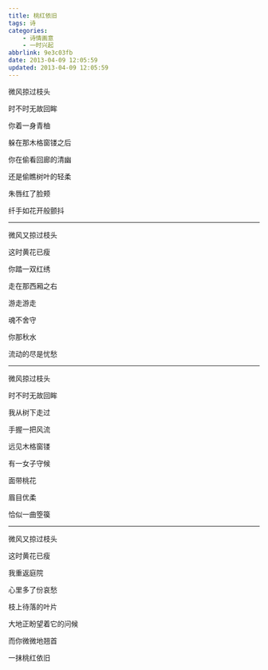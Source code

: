 ```yaml
---
title: 桃红依旧
tags: 诗
categories: 
    - 诗情画意
    - 一时兴起
abbrlink: 9e3c03fb
date: 2013-04-09 12:05:59
updated: 2013-04-09 12:05:59
---
```


微风掠过枝头

时不时无故回眸

你着一身青柚

躲在那木格窗镂之后

你在偷看回廊的清幽

还是偷瞧树叶的轻柔

朱唇红了脸颊

纤手如花开般颤抖

***

微风又掠过枝头

这时黄花已瘦

你踏一双红绣

走在那西厢之右

游走游走

魂不舍守

你那秋水

流动的尽是忧愁

***

微风掠过枝头

时不时无故回眸

我从树下走过

手握一把风流

远见木格窗镂

有一女子守候

面带桃花

眉目优柔

恰似一曲箜篌

***

微风又掠过枝头

这时黄花已瘦

我重返庭院

心里多了份哀愁

枝上待落的叶片

大地正盼望着它的问候

而你微微地翘首

一抹桃红依旧